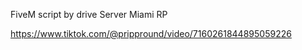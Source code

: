 FiveM script by drive Server Miami RP

https://www.tiktok.com/@prippround/video/7160261844895059226
